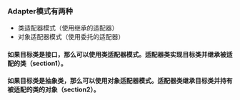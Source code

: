 ### Adapter模式有两种
* 类适配器模式（使用继承的适配器）
* 对象适配器模式（使用委托的适配器）

#### 如果目标类是接口，那么可以使用类适配器模式。适配器类实现目标类并继承被适配的类（section1）。
#### 如果目标类是抽象类，那么可以使用对象适配器模式。适配器类继承目标类并持有被适配的类的对象（section2）。